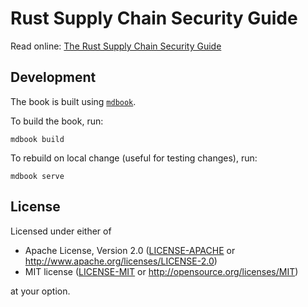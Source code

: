 # Rust Supply Chain Security Guide

Read online: [The Rust Supply Chain Security Guide](https://amousset.github.io/rust-supply-chain-security/)

## Development

The book is built using [`mdbook`](https://github.com/rust-lang/mdBook).

To build the book, run:

```shell
mdbook build
```

To rebuild on local change (useful for testing changes), run:

```shell
mdbook serve
```

## License

Licensed under either of
* Apache License, Version 2.0 ([LICENSE-APACHE](LICENSE-APACHE) or
  http://www.apache.org/licenses/LICENSE-2.0)
* MIT license ([LICENSE-MIT](LICENSE-MIT) or
  http://opensource.org/licenses/MIT)

at your option.